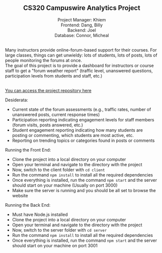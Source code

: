 ## <div align="center">**CS320 Campuswire Analytics Project**</div>

<div align="center">
Project Manager: Khiem</br>
Frontend: Dang, Billy</br>
Backend: Joel</br>
Database: Connor, Micheal<br></br></div>

Many instructors provide online-forum-based support for their courses. For large classes, things can get unwieldy: lots of students, lots of posts, lots of people monitoring the forums at once.<br>
The goal of this project is to provide a dashboard for instructors or course staff to get a "forum weather report" (traffic level, unanswered questions, participation levels from students and staff, etc.)<br></br>

[You can access the project repository here](https://github.com/ntdkhiem/CS320-Campuswire-Analytics)

Desiderata:
- Current state of the forum assessments (e.g., traffic rates, number of unanswered posts, current response times)
- Participation reporting indicating engagement levels for staff members (forum visits, posts answered, etc.)
- Student engagement reporting indicating how many students are posting or commenting, which students are most active, etc.
- Reporting on trending topics or categories found in posts or comments


Running the Front End:
- Clone the project into a local directory on your computer
- Open your terminal and navigate to the directory with the project
- Now, switch to the client folder with `cd client`
- Run the command `npm install` to install all the required dependencies
- Once everything is installed, run the command `npm start` and the server should start on your machine (Usually on port 3000)
- Make sure the server is running and you should be all set to browse the website


Running the Back End:
- Must have Node.js installed 
- Clone the project into a local directory on your computer
- Open your terminal and navigate to the directory with the project
- Now, switch to the server folder with `cd server`
- Run the command `npm install` to install all the required dependencies
- Once everything is installed, run the command `npm start` and the server should start on your machine on port 3001


